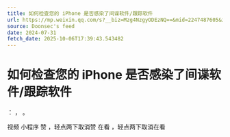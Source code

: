 ```yaml
---
title: 如何检查您的 iPhone 是否感染了间谍软件/跟踪软件
url: https://mp.weixin.qq.com/s?__biz=Mzg4NzgyODEzNQ==&mid=2247487605&idx=4&sn=d8f07955df5e5d3ac6538b7c6f9da015
source: Doonsec's feed
date: 2024-07-31
fetch_date: 2025-10-06T17:39:43.543482
---
```


# 如何检查您的 iPhone 是否感染了间谍软件/跟踪软件

：
，
。

视频
小程序
赞
，轻点两下取消赞
在看
，轻点两下取消在看